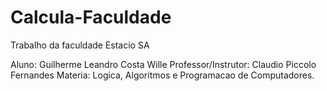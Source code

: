 # Calcula-Faculdade
Trabalho da faculdade Estacio SA 

Aluno: Guilherme Leandro Costa Wille
Professor/Instrutor: Claudio Piccolo Fernandes
Materia: Logica, Algoritmos e Programacao de Computadores.
